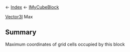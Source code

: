 ← [Index](Api-Index) ← [IMyCubeBlock](VRage.Game.ModAPI.Ingame.IMyCubeBlock)

[Vector3I](VRageMath.Vector3I) Max

## Summary

Maximum coordinates of grid cells occupied by this block

